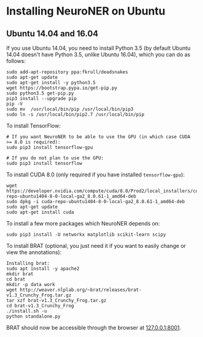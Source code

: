 # Installing NeuroNER on Ubuntu

## Ubuntu 14.04 and 16.04

If you use Ubuntu 14.04, you need to install Python 3.5 (by default Ubuntu 14.04 doesn't have Python 3.5, unlike Ubuntu 16.04), which you can do as follows:

```
sudo add-apt-repository ppa:fkrull/deadsnakes
sudo apt-get update
sudo apt-get install -y python3.5
wget https://bootstrap.pypa.io/get-pip.py
sudo python3.5 get-pip.py
pip3 install --upgrade pip
pip -V
sudo mv  /usr/local/bin/pip /usr/local/bin/pip3
sudo ln -s /usr/local/bin/pip2.7 /usr/local/bin/pip
```

To install TensorFlow:
```
# If you want NeuroNER to be able to use the GPU (in which case CUDA >= 8.0 is required):
sudo pip3 install tensorflow-gpu

# If you do not plan to use the GPU:
sudo pip3 install tensorflow
```

To install CUDA 8.0 (only required if you have installed `tensorflow-gpu`):

```
wget  https://developer.nvidia.com/compute/cuda/8.0/Prod2/local_installers/cuda-repo-ubuntu1404-8-0-local-ga2_8.0.61-1_amd64-deb
sudo dpkg -i cuda-repo-ubuntu1404-8-0-local-ga2_8.0.61-1_amd64-deb
sudo apt-get update
sudo apt-get install cuda
```

To install a few more packages which NeuroNER depends on:

```
sudo pip3 install -U networkx matplotlib scikit-learn scipy
```

To install BRAT (optional, you just need it if you want to easily change or view the annotations):

```
Installing brat:
sudo apt install -y apache2
mkdir brat
cd brat
mkdir -p data work
wget http://weaver.nlplab.org/~brat/releases/brat-v1.3_Crunchy_Frog.tar.gz
tar xzf brat-v1.3_Crunchy_Frog.tar.gz
cd brat-v1.3_Crunchy_Frog
./install.sh -u
python standalone.py
```

BRAT should now be accessible through the browser at [127.0.0.1:8001](127.0.0.1:8001).
